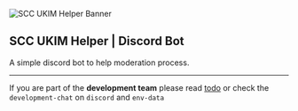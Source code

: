 ![SCC UKIM Helper Banner](https://github.com/scc-ukim/ds-discordbot/blob/main/assets/banner-ds-discord.png?raw=true)

## SCC UKIM Helper | Discord Bot

A simple discord bot to help moderation process.

----

If you are part of the **development team** please read [todo](./todo.md) or check the `development-chat` on `discord` and `env-data`
